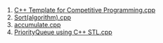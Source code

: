 1. [C++ Template for Competitive Programming.cpp](https://github.com/VisheshPatel/CPP_Templates/blob/master/C%2B%2B%20Template%20for%20Competitive%20Programming.cpp)
2. [Sort(algorithm).cpp](https://github.com/VisheshPatel/CPP_Templates/blob/master/sort(algorithm).cpp)
3. [accumulate.cpp](https://github.com/VisheshPatel/CPP_Templates/blob/master/accumulate.cpp)
4. [PriorityQueue using C++ STL.cpp](https://github.com/VisheshPatel/CPP_Templates/blob/master/accumulate.cpp)
